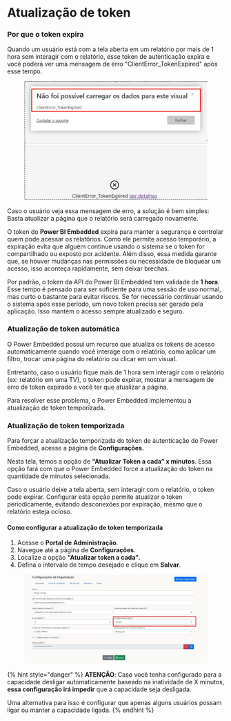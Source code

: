 # Atualização de token

### Por que o token expira

Quando um usuário está com a tela aberta em um relatório por mais de 1 hora sem interagir com o relatório, esse token de autenticação expira e você poderá ver uma mensagem de erro "ClientError\_TokenExpired" após esse tempo.

<figure><img src="../../../.gitbook/assets/image (370).png" alt=""><figcaption></figcaption></figure>

Caso o usuário veja essa mensagem de erro, a solução é bem simples: Basta atualizar a página que o relatório será carregado novamente.

O token do **Power BI Embedded** expira para manter a segurança e controlar quem pode acessar os relatórios. Como ele permite acesso temporário, a expiração evita que alguém continue usando o sistema se o token for compartilhado ou exposto por acidente. Além disso, essa medida garante que, se houver mudanças nas permissões ou necessidade de bloquear um acesso, isso aconteça rapidamente, sem deixar brechas.

Por padrão, o token da API do Power BI Embedded tem validade de **1 hora**. Esse tempo é pensado para ser suficiente para uma sessão de uso normal, mas curto o bastante para evitar riscos. Se for necessário continuar usando o sistema após esse período, um novo token precisa ser gerado pela aplicação. Isso mantém o acesso sempre atualizado e seguro.



### Atualização de token automática

O Power Embedded possui um recurso que atualiza os tokens de acesso automaticamente quando você interage com o relatório, como aplicar um filtro, trocar uma página do relatório ou clicar em um visual.

Entretanto, caso o usuário fique mais de 1 hora sem interagir com o relatório (ex: relatório em uma TV), o token pode expirar, mostrar a mensagem de erro de token expirado e você ter que atualizar a página.

Para resolver esse problema, o Power Embedded implementou a atualização de token temporizada.



### Atualização de token temporizada

Para forçar a atualização temporizada do token de autenticação do Power Embedded, acesse a página de **Configurações.**

Nesta tela, temos a opção de **“Atualizar Token a cada” x minutos**. Essa opção fará com que o Power Embedded force a atualização do token na quantidade de minutos selecionada.

Caso o usuário deixe a tela aberta, sem interagir com o relatório, o token pode expirar. Configurar esta opção permite atualizar o token periodicamente, evitando desconexões por expiração, mesmo que o relatório esteja ocioso.



#### Como configurar a atualização de token temporizada

1. Acesse o **Portal de Administração**.
2. Navegue até a página de **Configurações**.
3. Localize a opção **“Atualizar token a cada”**.
4. Defina o intervalo de tempo desejado e clique em **Salvar**.

<figure><img src="../../../.gitbook/assets/image (148).png" alt=""><figcaption></figcaption></figure>

{% hint style="danger" %}
**ATENÇÃO**: Caso você tenha configurado para a capacidade desligar automaticamente baseado na inatividade de X minutos, **essa configuração irá impedir** que a capacidade seja desligada.



Uma alternativa para isso é configurar que apenas alguns usuários possam ligar ou manter a capacidade ligada.
{% endhint %}


